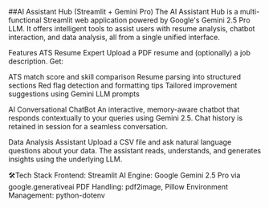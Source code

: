 ##AI Assistant Hub (Streamlit + Gemini Pro)
The AI Assistant Hub is a multi-functional Streamlit web application powered by Google's Gemini 2.5 Pro LLM. It offers intelligent tools to assist users with resume analysis, chatbot interaction, and data analysis, all from a single unified interface.

Features
ATS Resume Expert
Upload a PDF resume and (optionally) a job description. Get:

ATS match score and skill comparison
Resume parsing into structured sections
Red flag detection and formatting tips
Tailored improvement suggestions using Gemini LLM prompts

AI Conversational ChatBot
An interactive, memory-aware chatbot that responds contextually to your queries using Gemini 2.5. Chat history is retained in session for a seamless conversation.

Data Analysis Assistant
Upload a CSV file and ask natural language questions about your data. The assistant reads, understands, and generates insights using the underlying LLM.

🛠Tech Stack
Frontend: Streamlit
AI Engine: Google Gemini 2.5 Pro via google.generativeai
PDF Handling: pdf2image, Pillow
Environment Management: python-dotenv
